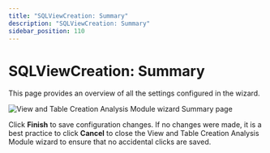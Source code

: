 ```yaml
---
title: "SQLViewCreation: Summary"
description: "SQLViewCreation: Summary"
sidebar_position: 110
---
```


# SQLViewCreation: Summary

This page provides an overview of all the settings configured in the wizard.

![View and Table Creation Analysis Module wizard Summary page](/img/product_docs/accessanalyzer/11.6/admin/analysis/sqlviewcreation/summary.webp)

Click **Finish** to save configuration changes. If no changes were made, it is a best practice to
click **Cancel** to close the View and Table Creation Analysis Module wizard to ensure that no
accidental clicks are saved.

